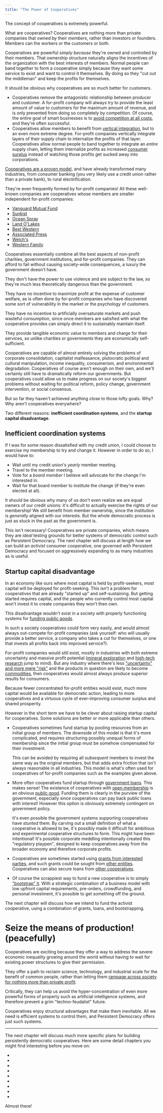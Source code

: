 ```yaml
---
title: "The Power of Cooperatives"
---
```


The concept of cooperatives is extremely powerful.

What are cooperatives? Cooperatives are nothing more than private companies that owned by their *members*, rather than investors or founders. Members can the workers or the customers or both.

Cooperatives are powerful *simply because* they're owned and controlled by their members. That ownership structure naturally aligns the incentives of the organization with the best interests of members. Normal people can band together to form a cooperative simply because they want some service to exist and want to control it themselves. By doing so they "cut out the middleman" and keep the profits for themselves.

It should be obvious why cooperatives are so much better for customers.

- Cooperatives remove the antagonistic relationship between producer and customer. A for-profit company will always try to provide the least amount of value to customers for the maximum amount of revenue, and is only prevented from doing so completely by competition. Of course, the entire goal of smart businesses is to [avoid competition at all costs](https://philo.substack.com/p/cartels), and they're often successful.
- Cooperatives allow members to benefit from [vertical integration](https://en.wikipedia.org/wiki/Vertical_integration), but to an even more extreme degree. For-profit companies vertically integrate layers of their supply chain to internalize the profits of that layer. Cooperatives allow normal people to band together to integrate an *entire* supply chain, letting them internalize profits as increased [consumer surplus](https://en.wikipedia.org/wiki/Economic_surplus) instead of watching those profits get sucked away into corporations.

<!-- when comparing two institutions that offer the same services but are different in that one is owned by profit seeking investors and the other cooperatively by customers, the cooperative will always have a structural competitive advantage since all profits will always be reinvested in improved quality or lower prices. normal for-profit companies only have a relatively thin layer of true owners at the top, and everyone else down the hierarchy is incentivized through salaries and bonuses. that *internal* structure can be perfectly mimicked by a cooperative, except with the incentives promoting member welfare instead of owner profits -->

<!-- if a company is democratically owned and has open membership, is it even *possible* for it to be defined as a monopoly?
**especially in a world with common resource rights!!** -->

[Cooperatives are a proven model](https://nathanschneider.info/books/everything-for-everyone/), and have already transformed many industries, from consumer banking (you very likely use a credit union rather than a private bank), to rural electrification.

They're even frequently formed by for-profit companies! All these well-known companies are cooperatives whose members are smaller independent for-profit companies:

- [Vanguard Mutual Fund](https://en.wikipedia.org/wiki/The_Vanguard_Group)
- [Sunkist](https://en.wikipedia.org/wiki/Sunkist_Growers,_Incorporated)
- [Ocean Spray](https://en.wikipedia.org/wiki/Ocean_Spray_(cooperative))
- [Land O'Lakes](https://en.wikipedia.org/wiki/Land_O%27Lakes)
- [Best Western](https://en.wikipedia.org/wiki/Best_Western)
- [Associated Press](https://en.wikipedia.org/wiki/Associated_Press)
- [Welch's](https://en.wikipedia.org/wiki/Welch%27s)
- [Western Family](https://en.wikipedia.org/wiki/Western_Family_Foods)

<!--
- visa ([IPO in 2008](https://www.reuters.com/article/ousivMolt/idUSN0938404720071109?pageNumber=1))<br>*(visa europe is still a cooperative)*
- new york stock exchange ([IPO in 2006](https://www.nyse.com/history-of-nyse))
 -->

Cooperatives essentially combine all the best aspects of non-profit charities, government institutions, and for-profit companies. They can afford to fail without causing society-wide consequences, a luxury the government doesn't have.

They don't have the power to use violence and are subject to the law, so they're much less theoretically dangerous than the government.

They have no incentive to maximize profit at the expense of customer welfare, as is often done by for-profit companies who have discovered some sort of vulnerability in the market or the psychology of customers.

They have no incentive to artificially oversaturate markets and push wasteful consumption, since once members are satisfied with what the cooperative provides can simply direct it to sustainably maintain itself.

They provide tangible economic value to members and charge for their services, so unlike charities or governments they are economically self-sufficient.

Cooperatives are capable of almost entirely solving the problems of corporate consolidation, capitalist malfeasance, plutocratic political and cultural manipulation, income inequality, consumerism, and environmental degradation. Cooperatives of course aren't enough on their own, and we'll certainly still have to dramatically reform our governments. But cooperatives could allow us to make progress on our society's biggest problems without waiting for political reform, policy change, government intervention, or social consensus.

But so far they haven't achieved anything close to those lofty goals. Why? Why aren't cooperatives everywhere?

Two different reasons: **inefficient coordination systems**, and the **startup capital disadvantage**.

## Inefficient coordination systems

If I was for some reason dissatisfied with my credit union, I could choose to exercise my membership to try and change it. However in order to do so, I would have to:

- Wait until my credit union's *yearly* member meeting.
- Travel to the member meeting.
- Vote for a *board member* I believe will advocate for the change I'm interested in.
- Wait for that board member to institute the change (if they're even elected at all).

It should be obvious why many of us don't even realize we are equal owners of our credit unions: it's difficult to actually exercise the rights of our membership! We still benefit from member ownership, since the institution is *generally* aligned with our interests. But the whole democratic process is just as stuck in the past as the government is.
<!-- every organization has principal-agent problems -->

This isn't necessary! Cooperatives are private companies, which means they are *ideal* testing grounds for better systems of democratic control such as Persistent Democracy. The next chapter will discuss at length how we can build an *activist* consumer cooperative, one governed with Persistent Democracy and focused on aggressively expanding to as many industries as is useful.

## Startup capital disadvantage

In an economy like ours where most capital is held by profit-seekers, most capital will be deployed for profit-seeking. This isn't a problem for cooperatives that are already "started up" and self-sustaining. But getting started requires capital, and the people who currently control most capital won't invest it to create companies they won't then own.

This disadvantage wouldn't exist in a society with properly functioning systems for [funding public goods](/persistent-funding).

In such a society cooperatives could form very easily, and would almost always out-compete for-profit companies (ask yourself: who will usually provide a better service, a company who takes a cut for themselves, or one that invests all profits back into improved service?).

For-profit companies would still exist, mostly in industries with both extreme uncertainty and massive profit potential ([mineral exploration](https://en.wikipedia.org/wiki/Mining_engineering#Pre-mining) and [high-tech research](/intellectual-property-and-assurance-contracts) jump to mind). But any industry where there's less ["uncertainty" and more mere "risk"](https://link.springer.com/referenceworkentry/10.1057/978-1-349-94848-2_250-1) and the products in question are likely to become [commodities](https://en.wikipedia.org/wiki/Commoditization), then cooperatives would almost always produce superior results for consumers.

Because fewer concentrated for-profit entities would exist, much more capital would be available for democratic action, leading to more cooperatives and a virtuous cycle of ever-improving consumer surplus and shared prosperity.

However in the short term we have to be clever about raising startup capital for cooperatives. Some solutions are better or more applicable than others.

- Cooperatives sometimes fund startup by pooling resources from an initial group of members. The downside of this model is that it's more complicated, and requires structuring possibly unequal forms of membership since the initial group must be somehow compensated for their investment.

  This can be avoided by requiring all *subsequent* members to invest the same way as the original members, but that adds extra friction that isn't always reasonable in all industries. This model is what's often used for cooperatives of for-profit companies such as the examples given above.
- More often cooperatives fund startup through [government loans](https://en.wikipedia.org/wiki/Rural_Electrification_Act). This makes sense! The existence of cooperatives with [open membership](https://www.ica.coop/en/whats-co-op/co-operative-identity-values-principles) is an obvious [public good](/cooperative-goods). Funding them is clearly in the purview of the government, especially since cooperatives can pay back public loans with interest! However this option is obviously extremely contingent on government policy.

  It's even possible the government systems supporting cooperatives have *stunted* them. By carving out a small definition of what a cooperative is allowed to be, it's possibly made it difficult for ambitious and experimental cooperative structures to form. This might have been intentional! It's possible corporate meddling intentionally created this "regulatory playpen", designed to keep cooperatives away from the broader economy and therefore corporate profits.
- Cooperatives are sometimes started using [grants from interested parties](https://www.start.coop/accelerator), and such grants could be sought from [other entities](/effective-altruism-and-persistent-democracy). Cooperatives can also secure loans from [other cooperatives](https://sharedcapital.coop/borrow/).
- Of course the scrappiest way to fund a new cooperative is to simply ["bootstrap" it](https://en.wikipedia.org/wiki/Entrepreneurship#Bootstrapping). With a strategic combination of a business model with low upfront capital requirements, pre-orders, crowdfunding, and personal investment, it's possible to get something off the ground.

The next chapter will discuss how we intend to fund the activist cooperative, using a combination of grants, loans, and bootstrapping.

# Seize the means of production! (peacefully)

Cooperatives are exciting because they offer a way to address the severe economic inequality growing around the world without having to wait for existing power structures to give their permission.

They offer a path to reclaim science, technology, and industrial scale for the benefit of common people, rather than letting them [rampage across society for nothing more than private profit](https://en.wikipedia.org/wiki/Monsanto).

Critically, they can help us avoid the hyper-concentration of even more powerful forms of property such as artificial intelligence systems, and therefore prevent a grim "techno-feudalist" future.

Cooperatives enjoy structural advantages that make them inevitable. All we need is efficient systems to control them, and Persistent Democracy offers just such systems.

<!--
## Benefits

- Member cooperatives aren't controlled by profit-seeking shareholders and are only constrained by the need to remain fiscally solvent. This means they can prioritize members' non-monetary values and pursue any initiative regardless of whether it fully maximizes profits.
- Cooperatives have no need to leverage artificial scarcity, monopoly, planned obsolescence, or psychological weaknesses to manipulate markets and their customers. As long as they remain solvent, they can adopt whatever business model their members feel provides them greatest prosperity.
- Consumerism and environmental degradation have been spurred largely by the one-sided incentive to maximize profits, since more consumption always leads to more profits regardless of market oversaturation. Member cooperatives have no incentive to oversaturate markets.
- Member cooperatives are still constrained by market dynamics and fiscal solvency, meaning they are allowed to evolve or die or merge just as companies are. This stands in contrast with government agencies which sometimes are allowed to become inefficient or stagnant without sufficient accountability.
- Member cooperatives give control over the means of production to citizens and can prevent the rise of "techo-feudalism", as automation and artificial intelligence decrease the value of human labor.

## Potential Objections

- Member cooperatives don't automatically grant any special rights to employees, and still allow for the same adversarial relationship between member-owners and labor. This worry is mitigated by these considerations:
  - Automation will make this less and less acute over time, and gradually cooperatives will mostly control land and machinery with very little human labor.
  - Cooperatives can choose to automatically grant their employees equal or special voting rights.
  - Cooperatives are still subject to labor regulations.
- Member cooperatives are controlled democratically and are therefore steered by their members' values, which might still be selfish or biased or irrational. However those same negative values would still otherwise have been expressed in the market as buying decisions, so a democratic arrangement is likely to be a strict improvement.
- Cooperatives aren't a panacea, and can't solve all our societal problems. Poltical activism and reform are still absolutely necessary.

## Open Questions

- Would it make sense to propose reforms that alter the tax obligations or anti-trust limitations of cooperatives if they met some criteria of democratic control? Monopoly could be a non-issue with cooperatives since they by definition allow membership to anyone who can contribute, but the requirements for contribution could potentially be abused. However especially with the inherently anti-monopoly effects of common resource taxes, it might be reasonable to simply remove anti-trust regulations entirely and be confident that abusive companies will always be overtaken by cooperatives.
- What precise governance structure should our ideal cooperative have? I intend at some point in the future to draft a constitution and start a cooperative myself. I'm very excited about this idea, and have many specific ideas about governance and business models.
-->

---

The next chapter will discuss much more specific plans for building persistently democratic cooperatives. Here are some detail chapters you might find interesting before you move on:

- <chapter-ref slug="/cooperative-goods"/>
- <chapter-ref slug="/persistent-funding"/>
- <chapter-ref slug="/intellectual-property-and-assurance-contracts"/>
- <chapter-ref slug="/open-source-project-cooperatives"/>
- <chapter-ref slug="/persistent-democracy-tools"/>
- <chapter-ref slug="/cooperatives-and-computing"/>
- <chapter-ref slug="/blockchains-and-society"/>
- <chapter-ref slug="/computable-governance-code"/>
- <chapter-ref slug="/effective-altruism-and-persistent-democracy"/>

Almost there!
